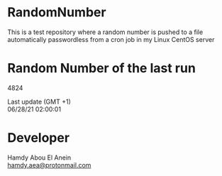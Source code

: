 # RandomNumber    
This is a test repository where a random number is pushed to a file automatically passwordless from a cron job in my Linux CentOS server    
# Random Number of the last run   
4824
      
Last update (GMT +1)    
06/28/21 02:00:01
# Developer    
Hamdy Abou El Anein   
hamdy.aea@protonmail.com
